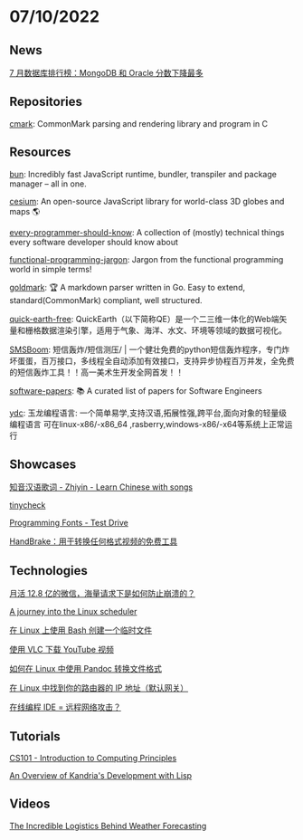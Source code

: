 # 07/10/2022

## News
[7 月数据库排行榜：MongoDB 和 Oracle 分数下降最多](https://www.oschina.net/news/201685/db-engines-ranking-202207)

## Repositories
[cmark](https://github.com/commonmark/cmark): CommonMark parsing and rendering library and program in C

## Resources
[bun](https://github.com/Jarred-Sumner/bun): Incredibly fast JavaScript runtime, bundler, transpiler and package manager – all in one.

[cesium](https://github.com/CesiumGS/cesium): An open-source JavaScript library for world-class 3D globes and maps 🌎

[every-programmer-should-know](https://github.com/mtdvio/every-programmer-should-know): A collection of (mostly) technical things every software developer should know about

[functional-programming-jargon](https://github.com/hemanth/functional-programming-jargon): Jargon from the functional programming world in simple terms!

[goldmark](https://github.com/yuin/goldmark): 🏆 A markdown parser written in Go. Easy to extend, standard(CommonMark) compliant, well structured.

[quick-earth-free](https://gitee.com/mofangbao/quick-earth-free): QuickEarth（以下简称QE）是一个二三维一体化的Web端矢量和栅格数据渲染引擎，适用于气象、海洋、水文、环境等领域的数据可视化。

[SMSBoom](https://github.com/WhaleFell/SMSBoom): 短信轰炸/短信测压/ | 一个健壮免费的python短信轰炸程序，专门炸坏蛋蛋，百万接口，多线程全自动添加有效接口，支持异步协程百万并发，全免费的短信轰炸工具！！高一美术生开发全网首发！！

[software-papers](https://github.com/facundoolano/software-papers): 📚 A curated list of papers for Software Engineers

[ydc](https://gitee.com/chen-chaochen/ydc): 玉龙编程语言: 一个简单易学,支持汉语,拓展性强,跨平台,面向对象的轻量级编程语言 可在linux-x86/-x86_64 ,rasberry,windows-x86/-x64等系统上正常运行

## Showcases
[知音汉语歌词 - Zhiyin - Learn Chinese with songs](https://zhiyin.me/)

[tinycheck](https://tiny-check.com/#/)

[Programming Fonts - Test Drive](https://www.programmingfonts.org/)

[HandBrake：用于转换任何格式视频的免费工具](https://linux.cn/article-14801-1.html)

## Technologies
[月活 12.8 亿的微信，海量请求下是如何防止崩溃的？](https://mp.weixin.qq.com/s/9ti4WujZH5mZDehuw9FYNg)

[A journey into the Linux scheduler](https://blog.maxgio.me/posts/linux-scheduler-journey/)

[在 Linux 上使用 Bash 创建一个临时文件](https://linux.cn/article-14783-1.html)

[使用 VLC 下载 YouTube 视频](https://linux.cn/article-14788-1.html)

[如何在 Linux 中使用 Pandoc 转换文件格式](https://linux.cn/article-14785-1.html)

[在 Linux 中找到你的路由器的 IP 地址（默认网关）](https://linux.cn/article-14799-1.html)

[在线编程 IDE = 远程网络攻击？](https://www.oschina.net/news/202469)

## Tutorials
[CS101 - Introduction to Computing Principles](https://web.stanford.edu/class/cs101/)

[An Overview of Kandria's Development with Lisp](https://reader.tymoon.eu/article/413)

## Videos
[The Incredible Logistics Behind Weather Forecasting](https://www.youtube.com/watch?v=V0Xx0E8cs7U)
